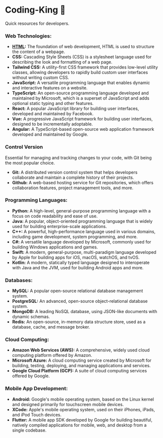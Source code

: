 # Coding-King 🤴
Quick resources for developers.

### Web Technologies:
- **[HTML](https://www.github.com/hernandoabella/html):** The foundation of web development, HTML is used to structure the content of a webpage.
- **CSS:** Cascading Style Sheets (CSS) is a stylesheet language used for describing the look and formatting of a web page.
- **Tailwind CSS:** A utility-first CSS framework that provides low-level utility classes, allowing developers to rapidly build custom user interfaces without writing custom CSS.
- **JavaScript:** A versatile programming language that enables dynamic and interactive features on a website.
- **TypeScript:** An open-source programming language developed and maintained by Microsoft, which is a superset of JavaScript and adds optional static typing and other features.
- **React:** A popular JavaScript library for building user interfaces, developed and maintained by Facebook.
- **Vue:** A progressive JavaScript framework for building user interfaces, designed to be incrementally adoptable.
- **Angular:** A TypeScript-based open-source web application framework developed and maintained by Google.
  
### Control Version
Essential for managing and tracking changes to your code, with Git being the most popular choice.
- **Git:** A distributed version control system that helps developers collaborate and maintain a complete history of their projects.
- **Github:** A web-based hosting service for Git repositories, which offers collaboration features, project management tools, and more.

### Programming Languages:
- **Python:** A high-level, general-purpose programming language with a focus on code readability and ease of use.
- **Java:** A popular, object-oriented programming language that is widely used for building enterprise-scale applications.
- **C++:** A powerful, high-performance language used in various domains, including game development, system programming, and more.
- **C#:** A versatile language developed by Microsoft, commonly used for building Windows applications and games.
- **Swift:** A modern, general-purpose, multi-paradigm language developed by Apple for building apps for iOS, macOS, watchOS, and tvOS.
- **Kotlin:** A modern, statically typed language designed to interoperate with Java and the JVM, used for building Android apps and more.

### Databases:
- **MySQL:** A popular open-source relational database management system.
- **PostgreSQL:** An advanced, open-source object-relational database system.
- **MongoDB:** A leading NoSQL database, using JSON-like documents with dynamic schemas.
- **Redis:** An open-source, in-memory data structure store, used as a database, cache, and message broker.

### Cloud Computing:
- **Amazon Web Services (AWS):** A comprehensive, widely used cloud computing platform offered by Amazon.
- **Microsoft Azure:** A cloud computing service created by Microsoft for building, testing, deploying, and managing applications and services.
- **Google Cloud Platform (GCP):** A suite of cloud computing services offered by Google.

### Mobile App Development:
- **Android:** Google's mobile operating system, based on the Linux kernel and designed primarily for touchscreen mobile devices.
- **XCode:** Apple's mobile operating system, used on their iPhones, iPads, and iPod Touch devices.
- **Flutter:** A mobile app SDK developed by Google for building beautiful, natively compiled applications for mobile, web, and desktop from a single codebase.

